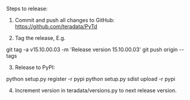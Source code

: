 Steps to release:

1) Commit and push all changes to GitHub:  https://github.com/teradata/PyTd

2) Tag the release, E.g.

git tag -a v15.10.00.03 -m 'Release version 15.10.00.03'
git push origin --tags

3) Release to PyPI:

python setup.py register -r pypi
python setup.py sdist upload -r pypi

4) Increment version in teradata/versions.py to next release version.
